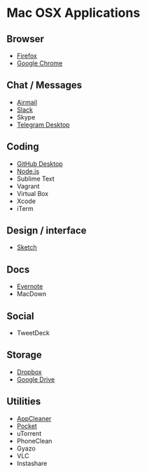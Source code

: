 # Mac OSX Applications


## Browser

* [Firefox](https://www.mozilla.org/en-US/firefox/new/)
* [Google Chrome](https://www.google.com/chrome/browser/desktop/index.html)

## Chat / Messages

* [Airmail](https://itunes.apple.com/br/app/airmail-2.5/id918858936?mt=12)
* [Slack](https://itunes.apple.com/br/app/slack/id803453959?mt=12)
* Skype
* [Telegram Desktop](https://itunes.apple.com/br/app/telegram-desktop/id946399090?mt=12)


## Coding
* [GitHub Desktop](https://desktop.github.com/)
* [Node.js](https://nodejs.org/en/)
* Sublime Text
* Vagrant
* Virtual Box
* Xcode
* iTerm


## Design / interface

* [Sketch](http://bohemiancoding.com/static/download/sketch.zip)


## Docs

* [Evernote](https://itunes.apple.com/us/app/evernote/id406056744?mt=12)
* MacDown


## Social

* TweetDeck


## Storage

* [Dropbox](https://www.dropbox.com/en/downloading?os=mac)
* [Google Drive](https://www.google.com/drive/download/)


## Utilities

* [AppCleaner](http://www.freemacsoft.net/appcleaner/)
* [Pocket](https://itunes.apple.com/app/pocket/id568494494?ls=1&mt=12)
* uTorrent
* PhoneClean
* Gyazo
* VLC
* Instashare
